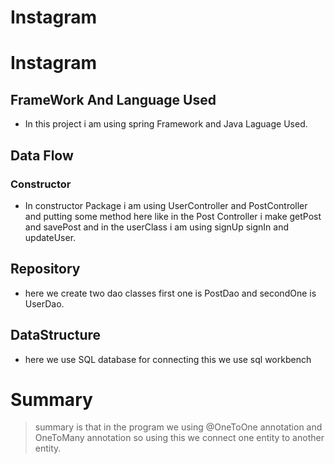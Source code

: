 # Instagram
<!-- Headings -->
# Instagram
<!--UL-->
## FrameWork And Language Used
* In this project i am using spring Framework and Java Laguage Used.

## Data Flow
### Constructor
* In constructor Package i am using UserController and PostController and putting some method here like in the Post Controller i make getPost and savePost and in the userClass i am using signUp signIn and updateUser. 




 ## Repository
 * here we create two dao classes first one is PostDao and secondOne is UserDao.
 ## DataStructure
 * here we use SQL database for connecting this we use sql workbench
 
 # Summary
 <!-- Blockquote-->
 > summary is that in the program we using @OneToOne annotation and OneToMany annotation so using this we connect one entity to another entity.
